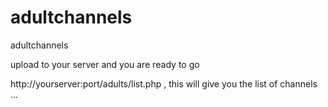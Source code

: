 # adultchannels
adultchannels

upload to your server and you are ready to go

http://yourserver:port/adults/list.php , this will give you the list of channels ...

